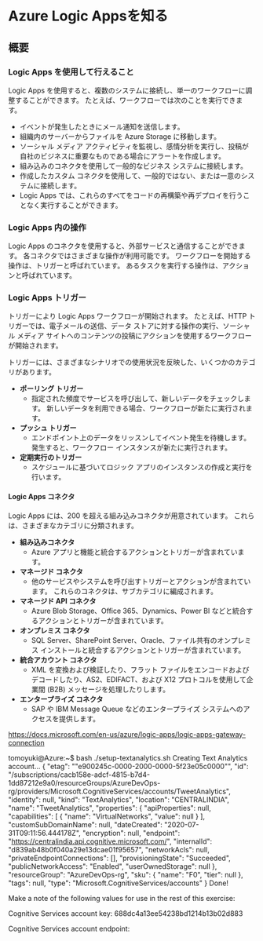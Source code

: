 # Azure Logic Appsを知る

## 概要

### Logic Apps を使用して行えること

Logic Apps を使用すると、複数のシステムに接続し、単一のワークフローに調整することができます。 たとえば、ワークフローでは次のことを実行できます。

- イベントが発生したときにメール通知を送信します。
- 組織内のサーバーからファイルを Azure Storage に移動します。
- ソーシャル メディア アクティビティを監視し、感情分析を実行し、投稿が自社のビジネスに重要なものである場合にアラートを作成します。
- 組み込みのコネクタを使用して一般的なビジネス システムに接続します。
- 作成したカスタム コネクタを使用して、一般的ではない、または一意のシステムに接続します。
- Logic Apps では、これらのすべてをコードの再構築や再デプロイを行うことなく実行することができます。

### Logic Apps 内の操作

Logic Apps のコネクタを使用すると、外部サービスと通信することができます。 各コネクタではさまざまな操作が利用可能です。 ワークフローを開始する操作は、トリガーと呼ばれています。 あるタスクを実行する操作は、アクションと呼ばれています。

### Logic Apps トリガー

トリガーにより Logic Apps ワークフローが開始されます。 たとえば、HTTP トリガーでは、電子メールの送信、データ ストアに対する操作の実行、ソーシャル メディア サイトへのコンテンツの投稿にアクションを使用するワークフローが開始されます。

トリガーには、さまざまなシナリオでの使用状況を反映した、いくつかのカテゴリがあります。

- **ポーリング トリガー**
  - 指定された頻度でサービスを呼び出して、新しいデータをチェックします。 新しいデータを利用できる場合、ワークフローが新たに実行されます。
- **プッシュ トリガー**
  - エンドポイント上のデータをリッスンしてイベント発生を待機します。 発生すると、ワークフロー インスタンスが新たに実行されます。
- **定期実行のトリガー**
  - スケジュールに基づいてロジック アプリのインスタンスの作成と実行を行います。

#### Logic Apps コネクタ

Logic Apps には、200 を超える組み込みコネクタが用意されています。 これらは、さまざまなカテゴリに分類されます。

- **組み込みコネクタ**
  - Azure アプリと機能と統合するアクションとトリガーが含まれています。
- **マネージド コネクタ**
  - 他のサービスやシステムを呼び出すトリガーとアクションが含まれています。 これらのコネクタは、サブカテゴリに編成されます。
- **マネージド API コネクタ**
  - Azure Blob Storage、Office 365、Dynamics、Power BI などと統合するアクションとトリガーが含まれています。
- **オンプレミス コネクタ**
  - SQL Server、SharePoint Server、Oracle、ファイル共有のオンプレミス インストールと統合するアクションとトリガーが含まれています。
- **統合アカウント コネクタ**
  - XML を変換および検証したり、フラット ファイルをエンコードおよびデコードしたり、AS2、EDIFACT、および X12 プロトコルを使用して企業間 (B2B) メッセージを処理したりします。
- **エンタープライズ コネクタ**
  - SAP や IBM Message Queue などのエンタープライズ システムへのアクセスを提供します。

https://docs.microsoft.com/en-us/azure/logic-apps/logic-apps-gateway-connection



tomoyuki@Azure:~$ bash ./setup-textanalytics.sh
Creating Text Analytics account...
{
  "etag": "\"e900245c-0000-2000-0000-5f23e05c0000\"",
  "id": "/subscriptions/cacb158e-adcf-4815-b7d4-1dd87212e9a0/resourceGroups/AzureDevOps-rg/providers/Microsoft.CognitiveServices/accounts/TweetAnalytics",
  "identity": null,
  "kind": "TextAnalytics",
  "location": "CENTRALINDIA",
  "name": "TweetAnalytics",
  "properties": {
    "apiProperties": null,
    "capabilities": [
      {
        "name": "VirtualNetworks",
        "value": null
      }
    ],
    "customSubDomainName": null,
    "dateCreated": "2020-07-31T09:11:56.444178Z",
    "encryption": null,
    "endpoint": "https://centralindia.api.cognitive.microsoft.com/",
    "internalId": "d839ab48b0f040a29e13dcae01f95657",
    "networkAcls": null,
    "privateEndpointConnections": [],
    "provisioningState": "Succeeded",
    "publicNetworkAccess": "Enabled",
    "userOwnedStorage": null
  },
  "resourceGroup": "AzureDevOps-rg",
  "sku": {
    "name": "F0",
    "tier": null
  },
  "tags": null,
  "type": "Microsoft.CognitiveServices/accounts"
}
Done!

Make a note of the following values for use in the rest of this exercise:

Cognitive Services account key: 688dc4a13ee54238bd1214b13b02d883

Cognitive Services account endpoint:

